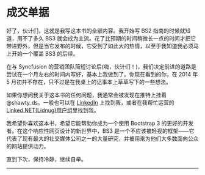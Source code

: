 # 成交单据

好了，伙计们，这就是我写这本书的全部内容。我开始写 BS2 指南的时候就知道，用不了多久 BS3 就会成为主流。花了比预期的时间稍微长一点的时间才把它带进野外，但是当它发布的时候，它受到了如此大的热情，以至于我知道我必须马上开始一个覆盖 BS3 的后续。

在与 Syncfusion 的营销团队简短讨论后(嗨，伙计们！)，我们决定前进的道路是尝试在一个月左右的时间内写好，基本上我做到了。你现在看到的你，在 2014 年 5 月初并不存在，只不过是在我桌上的记事本上草草写下的一些想法。

如果你想问我关于这本书的任何问题，我通常会被发现在推特上挂着@shawty_ds。一般也可以在 [LinkedIn](https://www.linkedin.com/profile/view?id=36236951) 上找到我，或者在我帮忙运营的[Linked.NET(Lidnug)用户组](https://www.linkedin.com/groups/LinkedNET-Users-Group-LIDNUG-43315)里找到我。

我希望你喜欢这本书，希望它能帮助你成为一个使用 Bootstrap 3 的更好的开发者。在这个响应性网页设计的新世界中，BS3 是一个不应该被轻视的框架——它代表了现有最大的社交媒体公司之一的大量研究，并被用来为他们大多数面向公众的网站提供动力。

直到下次，保持冷静，继续自举。

* * *